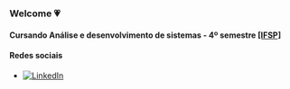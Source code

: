### Welcome 💗

#### Cursando Análise e desenvolvimento de sistemas - 4º semestre [[IFSP] ](https://bra.ifsp.edu.br/)
 
#### Redes sociais
- [![LinkedIn](https://img.shields.io/badge/LinkedIn-0077B5?style=for-the-badge&logo=linkedin&logoColor=white/) ](https://www.linkedin.com/in/amanda-luiza-b76b04221/)


